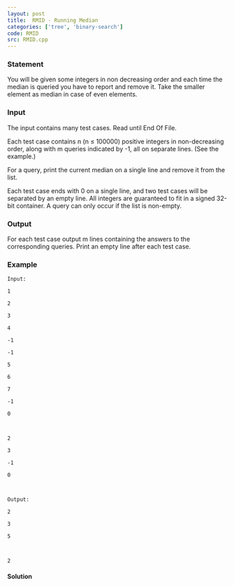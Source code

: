 ```yaml
---
layout: post
title:  RMID - Running Median
categories: ['tree', 'binary-search']
code: RMID
src: RMID.cpp
---
```


### **Statement**

You will be given some integers in non decreasing order and each time the
median is queried you have to report and remove it. Take the smaller element
as median in case of even elements.

### Input

The input contains many test cases. Read until End Of File.

Each test case contains n (n ≤ 100000) positive integers in non-decreasing
order, along with m queries indicated by -1, all on separate lines. (See the
example.)

For a query, print the current median on a single line and remove it from the
list.

Each test case ends with 0 on a single line, and two test cases will be
separated by an empty line. All integers are guaranteed to fit in a signed
32-bit container. A query can only occur if the list is non-empty.

### Output

For each test case output m lines containing the answers to the corresponding
queries. Print an empty line after each test case.

### Example

    
    
    Input:
    1
    2
    3
    4
    -1
    -1
    5
    6
    7
    -1
    0
    
    2
    3
    -1
    0
    
    Output:
    2
    3
    5
    
    2



#### **Solution**



